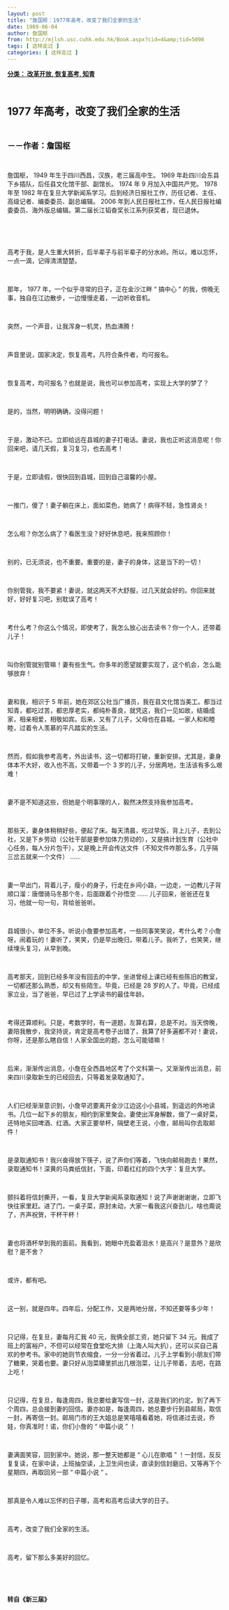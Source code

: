 ```yaml
---
layout: post
title: "詹国枢：1977年高考，改变了我们全家的生活"
date: 1989-06-04
author: 詹国枢
from: http://mjlsh.usc.cuhk.edu.hk/Book.aspx?cid=4&amp;tid=5098
tags: [ 这样走过 ]
categories: [ 这样走过 ]
---
```


<div style="margin: 15px 10px 10px 0px;">
<div>
<span id="ctl00_ContentPlaceHolder1_chapter1_SubjectLabel" style="font-weight:bold;text-decoration:underline;">
   分类： 改革开放, 恢复高考, 知青
  </span>
</div>
<p class="p1">
<b>
<font size="5">
<span class="s1">
</span>
<br/>
</font>
</b>
</p>
<p class="p2">
<b>
<font size="5">
<span class="s2" style="">
<font size="5">
      1977
     </font>
</span>
<span class="s1" style="">
     年高考，改变了我们全家的生活
    </span>
</font>
</b>
</p>
<p class="p1">
<b>
<font size="4">
<span class="s1">
</span>
<br/>
</font>
</b>
</p>
<p class="p2">
<span class="s1">
<b>
<font size="4">
     －－作者：詹国枢
    </font>
</b>
</span>
</p>
<p class="p1">
<span class="s1">
</span>
<br/>
</p>
<p class="p2">
<span class="s1">
   詹国枢，
  </span>
<span class="s2">
   1949
  </span>
<span class="s1">
   年生于四川西昌，汉族，老三届高中生。
  </span>
<span class="s2">
   1969
  </span>
<span class="s1">
   年赴四川会东县下乡插队，后任县文化馆干部、副馆长。
  </span>
<span class="s2">
   1974
  </span>
<span class="s1">
   年
  </span>
<span class="s2">
   9
  </span>
<span class="s1">
   月加入中国共产党。
  </span>
<span class="s2">
   1978
  </span>
<span class="s1">
   年至
  </span>
<span class="s2">
   1982
  </span>
<span class="s1">
   年在复旦大学新闻系学习。后到经济日报社工作，历任记者、主任、高级记者、编委委员、副总编辑。
  </span>
<span class="s2">
   2006
  </span>
<span class="s1">
   年到人民日报社工作，任人民日报社编委委员、海外版总编辑。第二届长江韬奋奖长江系列获奖者，现已退休。
  </span>
</p>
<p class="p1">
<span class="s1">
</span>
<br/>
</p>
<p class="p1">
<span class="s1">
</span>
<br/>
</p>
<p class="p2">
<span class="s1">
   高考于我，是人生重大转折，后半辈子与前半辈子的分水岭。所以，难以忘怀，一点一滴，记得清清楚楚。
  </span>
</p>
<p class="p1">
<span class="s1">
</span>
<br/>
</p>
<p class="p2">
<span class="s1">
   那年，
  </span>
<span class="s2">
   1977
  </span>
<span class="s1">
   年，一个似乎寻常的日子，正在金沙江畔
  </span>
<span class="s2">
   “
  </span>
<span class="s1">
   搞中心
  </span>
<span class="s2">
   ”
  </span>
<span class="s1">
   的我，傍晚无事，独自在江边散步，一边慢慢走着，一边听收音机。
  </span>
</p>
<p class="p1">
<span class="s1">
</span>
<br/>
</p>
<p class="p2">
<span class="s1">
   突然，一个声音，让我浑身一机灵，热血沸腾！
  </span>
</p>
<p class="p1">
<span class="s1">
</span>
<br/>
</p>
<p class="p2">
<span class="s1">
   声音里说，国家决定，恢复高考。凡符合条件者，均可报名。
  </span>
</p>
<p class="p1">
<span class="s1">
</span>
<br/>
</p>
<p class="p2">
<span class="s1">
   恢复高考，均可报名？也就是说，我也可以参加高考，实现上大学的梦了？
  </span>
</p>
<p class="p1">
<span class="s1">
</span>
<br/>
</p>
<p class="p2">
<span class="s1">
   是的，当然，明明确确，没得问题！
  </span>
</p>
<p class="p1">
<span class="s1">
</span>
<br/>
</p>
<p class="p2">
<span class="s1">
   于是，激动不已。立即给远在县城的妻子打电话。妻说，我也正听这消息呢！你回来吧，请几天假，复习复习，也去高考！
  </span>
</p>
<p class="p1">
<span class="s1">
</span>
<br/>
</p>
<p class="p2">
<span class="s1">
   于是，立即请假，很快回到县城，回到自己温馨的小屋。
  </span>
</p>
<p class="p1">
<span class="s1">
</span>
<br/>
</p>
<p class="p2">
<span class="s1">
   一推门，傻了！妻子躺在床上，面如菜色，她病了！病得不轻，急性肾炎！
  </span>
</p>
<p class="p1">
<span class="s1">
</span>
<br/>
</p>
<p class="p2">
<span class="s1">
   怎么啦？你怎么病了？看医生没？好好休息吧，我来照顾你！
  </span>
</p>
<p class="p1">
<span class="s1">
</span>
<br/>
</p>
<p class="p2">
<span class="s1">
   别的，已无须说，也不重要。重要的是，妻子的身体，这是当下的一切！
  </span>
</p>
<p class="p1">
<span class="s1">
</span>
<br/>
</p>
<p class="p2">
<span class="s1">
   你别管我，我不要紧！妻说，就这两天不大舒服，过几天就会好的。你回来就好，好好复习吧，别耽误了高考！
  </span>
</p>
<p class="p1">
<span class="s1">
</span>
<br/>
</p>
<p class="p2">
<span class="s1">
   考什么考？你这么个情况，即使考了，我怎么放心出去读书？你一个人，还带着儿子！
  </span>
</p>
<p class="p1">
<span class="s1">
</span>
<br/>
</p>
<p class="p2">
<span class="s1">
   叫你别管就别管嘛！妻有些生气。你多年的愿望就要实现了，这个机会，怎么能够放弃！
  </span>
</p>
<p class="p1">
<span class="s1">
</span>
<br/>
</p>
<p class="p2">
<span class="s1">
   妻和我，相识于
  </span>
<span class="s2">
   5
  </span>
<span class="s1">
   年前，她在郊区公社当广播员，我在县文化馆当美工。都当过知青，都吃过苦，都忠厚老实，都纯朴善良，就凭这，我们一见如故，结婚成家，相亲相爱，相敬如宾。后来，又有了儿子，父母也在县城。一家人和和睦睦，过着令人羡慕的平凡踏实的生活。
  </span>
</p>
<p class="p1">
<span class="s1">
</span>
<br/>
</p>
<p class="p2">
<span class="s1">
   然而，假如我参考高考，外出读书，这一切都将打破，重新安排。尤其是，妻身体本不大好，收入也不高，又带着一个
  </span>
<span class="s2">
   3
  </span>
<span class="s1">
   岁的儿子，分居两地，生活该有多么艰难！
  </span>
</p>
<p class="p1">
<span class="s1">
</span>
<br/>
</p>
<p class="p2">
<span class="s1">
   妻不是不知道这些，但她是个明事理的人，毅然决然支持我参加高考。
  </span>
</p>
<p class="p1">
<span class="s1">
</span>
<br/>
</p>
<p class="p2">
<span class="s1">
   那些天，妻身体稍稍好些，便起了床。每天清晨，吃过早饭，背上儿子，去到公社，又是下乡劳动（公社干部是要参加体力劳动的），又是搞计划生育（公社中心任务，每人分片包干），又是晚上开会传达文件（不知文件咋那么多，几乎隔三岔五就来一个文件）
  </span>
<span class="s2">
   ……
  </span>
</p>
<p class="p1">
<span class="s1">
</span>
<br/>
</p>
<p class="p2">
<span class="s1">
   妻一早出门，背着儿子，瘦小的身子，行走在乡间小路，一边走，一边教儿子背顺口溜：唐僧骑马冬那个冬，后面跟着个孙悟空
  </span>
<span class="s2">
   ……
  </span>
<span class="s1">
   儿子回来，爸爸还在复习，他就一句一句，背给爸爸听。
  </span>
</p>
<p class="p1">
<span class="s1">
</span>
<br/>
</p>
<p class="p2">
<span class="s1">
   县城很小，单位不多。听说小詹要参加高考，一些同事笑笑说，考什么考？小詹呀，闹着玩的！妻听了，笑笑，仍是早出晚归，带着儿子。我听了，也笑笑，继续埋头复习，从早到晚。
  </span>
</p>
<p class="p1">
<span class="s1">
</span>
<br/>
</p>
<p class="p2">
<span class="s1">
   高考那天，回到已经多年没有回去的中学，坐进曾经上课已经有些陈旧的教室，一切都还那么熟悉，却又有些陌生。毕竟，已经是
  </span>
<span class="s2">
   28
  </span>
<span class="s1">
   岁的人了。毕竟，已经成家立业，当了爸爸，早已过了上学读书的最佳年龄。
  </span>
</p>
<p class="p1">
<span class="s1">
</span>
<br/>
</p>
<p class="p2">
<span class="s1">
   考得还算顺利。只是，考数学时，有一道题，左算右算，总是不对。当天傍晚，妻陪我散步，我坚持说，肯定是高考卷子出错了，我算了好多遍都不对！妻说，你呀，还是那么瞎自信！人家全国出的题，怎么可能错嘛！
  </span>
</p>
<p class="p1">
<span class="s1">
</span>
<br/>
</p>
<p class="p2">
<span class="s1">
   后来，渐渐传出消息，小詹在全西昌地区考了个文科第一。又渐渐传出消息，前来四川录取新生的已经回去，只等着发录取通知了。
  </span>
</p>
<p class="p1">
<span class="s1">
</span>
<br/>
</p>
<p class="p2">
<span class="s1">
   人们已经渐渐意识到，小詹早迟要离开金沙江边这小小县城，到遥远的外地读书。几位一起下乡的朋友，相约到家里聚会。妻使出浑身解数，做了一桌好菜，还特地买回啤酒、红酒。大家正要举杯，隔壁老王说，小詹，邮局叫你去取邮件！
  </span>
</p>
<p class="p1">
<span class="s1">
</span>
<br/>
</p>
<p class="p2">
<span class="s1">
   是录取通知书！我兴奋得放下筷子，说了声你们等着，飞快向邮局跑去！果然，录取通知书！深黄的马粪纸信封，下面，印着红红的四个大字：复旦大学。
  </span>
</p>
<p class="p1">
<span class="s1">
</span>
<br/>
</p>
<p class="p2">
<span class="s1">
   颤抖着将信封撕开，一看，复旦大学新闻系录取通知！说了声谢谢谢谢，立即飞快往家里赶。进了门，一桌子菜，原封未动，大家一看我这兴奋劲儿，啥也甭说了，齐声祝贺，干杯干杯！
  </span>
</p>
<p class="p1">
<span class="s1">
</span>
<br/>
</p>
<p class="p2">
<span class="s1">
   妻也将酒杯举到我的面前。我看到，她眼中充盈着泪水！是高兴？是意外？是欣慰？是不舍？
  </span>
</p>
<p class="p1">
<span class="s1">
</span>
<br/>
</p>
<p class="p2">
<span class="s1">
   或许，都有吧。
  </span>
</p>
<p class="p1">
<span class="s1">
</span>
<br/>
</p>
<p class="p2">
<span class="s1">
   这一别，就是四年。四年后，分配工作，又是两地分居，不知还要等多少年！
  </span>
</p>
<p class="p1">
<span class="s1">
</span>
<br/>
</p>
<p class="p2">
<span class="s1">
   只记得，在复旦，妻每月汇我
  </span>
<span class="s2">
   40
  </span>
<span class="s1">
   元，我俩全部工资，她只留下
  </span>
<span class="s2">
   34
  </span>
<span class="s1">
   元。我成了班上的富裕户，不但可以经常在食堂吃大排（上海人叫大扒），还可以买自己喜欢的参考书。家中的她则节衣缩食，一分一分省着过。儿子上学看到小朋友们带了糖果，哭着也要。妻只好从泡菜罈里抓出几根泡菜，让儿子带着，去吧，在路上吃！
  </span>
</p>
<p class="p1">
<span class="s1">
</span>
<br/>
</p>
<p class="p2">
<span class="s1">
   只记得，在复旦，每逢周四，我总要给妻写信一封，这是我们的约定。到了再下个周四，总会接到妻的回信。妻亦如是，每逢周四，她总要步行到县邮局，取信一封，再寄信一封。邮局门市的王大姐总是笑嘻嘻看着她，将信递过去说，乔娃，你真准时！诺，你们小詹的
  </span>
<span class="s2">
   “
  </span>
<span class="s1">
   中篇小说
  </span>
<span class="s2">
   ”
  </span>
<span class="s1">
   ！
  </span>
</p>
<p class="p1">
<span class="s1">
</span>
<br/>
</p>
<p class="p2">
<span class="s1">
   妻满面笑容，回到家中。她说，那一整天她都是
  </span>
<span class="s2">
   “
  </span>
<span class="s1">
   心儿在歌唱
  </span>
<span class="s2">
   ”
  </span>
<span class="s1">
   ！一封信，反反复复读，在家中读，上班抽空读，上卫生间也读，直读到信封磨旧，又等再下个星期四，再取回另一部
  </span>
<span class="s2">
   “
  </span>
<span class="s1">
   中篇小说
  </span>
<span class="s2">
   ”
  </span>
<span class="s1">
   。
  </span>
</p>
<p class="p1">
<span class="s1">
</span>
<br/>
</p>
<p class="p2">
<span class="s1">
   那真是令人难以忘怀的日子哪，高考和高考后读大学的日子。
  </span>
</p>
<p class="p1">
<span class="s1">
</span>
<br/>
</p>
<p class="p2">
<span class="s1">
   高考，改变了我们全家的生活。
  </span>
</p>
<p class="p1">
<span class="s1">
</span>
<br/>
</p>
<p class="p2">
<span class="s1">
   高考，留下那么多美好的回忆。
  </span>
</p>
<p class="p1">
<span class="s1">
</span>
<br/>
</p>
<p class="p1">
<b>
<span class="s1">
</span>
<br/>
</b>
</p>
<p class="p2">
<span class="s1">
<b>
    转自《新三届》
   </b>
</span>
</p>
</div>
